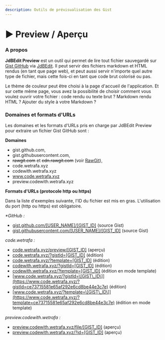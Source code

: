 ```yaml
---
description: Outils de prévisualisation des Gist
---
```


# ▶ Preview / Aperçu

### A propos

**JdBEdit Preview** est un outil qui permet de lire tout fichier sauvegardé sur [Gist GitHub](https://gist.github.com) via [JdBEdit](https://code.wetrafa.xyz). Il peut servir des fichiers markdown et HTML rendus (en tant que page web), et peut aussi servir n'importe quel autre type de fichier, mais cette fois-ci en tant que code brut colorisé ou pas.

Le thème de couleur peut être choisi à la page d'accueil de l'application. Et sur cette même page, vous avez la possibilité de choisir comment vous voulez ouvrir votre fichier : code rendu ou texte brut ? Markdown rendu HTML ? Ajouter du style à votre Markdown ?

### Domaines et formats d'URLs

Les  domaines et les formats d'URLs pris en charge par JdBEdit Preview pour extraire un fichier Gist GitHub sont :

**Domaines**

* gist.github.com,
* gist.githubusercontent.com,
* ~~rawgit.com~~ et ~~cdn.rawgit.com~~ (voir [RawGit](https://rawgit.com)),
* code.wetrafa.xyz
* codewith.wetrafa.xyz
* www.code.wetrafa.xyz
* preview.codewith.wetrafa.xyz

**Formats d'URLs (protocole http ou https)**

Dans la liste d'exemples suivante, l'ID du fichier est mis en gras. L'utilisation du port (http ou https) est obligatoire.

_\*GitHub :_

* [gist.github.com/\[USER](https://gist.github.com/jdbruxelles/ce73715581e65af292e6cd8be44e3c7e)[\_NAME](https://gist.githubusercontent.com/jdbruxelles/ce73715581e65af292e6cd8be44e3c7e)[\]/\[GIST\_ID\]](https://gist.github.com/jdbruxelles/ce73715581e65af292e6cd8be44e3c7e) (source Gist)
* [gist.githubusercontent.com/\[USER\_NAME\]/\[GIST\_ID\]](https://gist.githubusercontent.com/jdbruxelles/ce73715581e65af292e6cd8be44e3c7e)  (source Gist)

_code.wetrafa :_

* [code.wetrafa.xyz/preview/\[GIST\_ID\]](https://code.wetrafa.xyz/preview/ce73715581e65af292e6cd8be44e3c7e) (aperçu)
* [code.wetrafa.xyz/?gistId=\[GIST\_ID\]](https://code.wetrafa.xyz/?gistId=ce73715581e65af292e6cd8be44e3c7e) (édition)
* [code.wetrafa.xyz/?template=\[GIST\_ID\]](https://code.wetrafa.xyz/?template=ce73715581e65af292e6cd8be44e3c7e) (édition)
* [codewith.wetrafa.xyz/?gistId=\[GIST\_ID\]](https://codewith.wetrafa.xyz/?gistId=ce73715581e65af292e6cd8be44e3c7e) (édition)
* [codewith.wetrafa.xyz/?template=\[GIST\_ID\]](https://codewith.wetrafa.xyz/?template=ce73715581e65af292e6cd8be44e3c7e) (édition en mode template)
* [www.code.wetrafa.xyz/?gistId=\[GIST\_ID\]](https://www.code.wetrafa.xyz/?gistId=ce73715581e65af292e6cd8be44e3c7e) (édition)
* [www.code.wetrafa.xyz/?template=\[GIST\_ID\]](https://www.code.wetrafa.xyz/?template=ce73715581e65af292e6cd8be44e3c7e) (édition en mode template)

_preview.codewith.wetrafa :_

* [preview.codewith.wetrafa.xyz/file/\[GIST\_ID\]](https://preview.codewith.wetrafa.xyz/file/ce73715581e65af292e6cd8be44e3c7e) (aperçu)
* [preview.codewith.wetrafa.xyz/?id=\[GIST\_ID\]](https://preview.codewith.wetrafa.xyz/?id=ce73715581e65af292e6cd8be44e3c7e) (aperçu)
